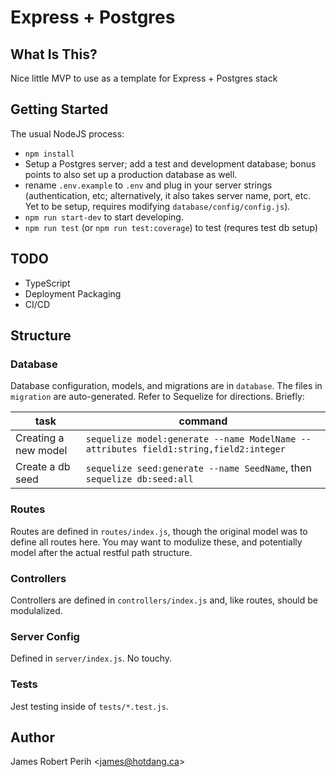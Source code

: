 # Express + Postgres

## What Is This?
Nice little MVP to use as a template for Express + Postgres stack

## Getting Started
The usual NodeJS process:
 - `npm install`
 - Setup a Postgres server; add a test and development database; bonus points to also set up a production database as well.
 - rename `.env.example` to `.env` and plug in your server strings (authentication, etc; alternatively, it also takes server name, port, etc. Yet to be setup, requires modifying `database/config/config.js`).
 - `npm run start-dev` to start developing.
 - `npm run test` (or `npm run test:coverage`) to test (requres test db setup)

## TODO
 - TypeScript
 - Deployment Packaging
 - CI/CD

## Structure

### Database
Database configuration, models, and migrations are in `database`. The files in `migration` are auto-generated. Refer to Sequelize for directions. Briefly:

| task | command |
| --- | --- |
| Creating a new model | `sequelize model:generate --name ModelName --attributes field1:string,field2:integer` |
| Create a db seed | `sequelize seed:generate --name SeedName`, then `sequelize db:seed:all` |

### Routes
Routes are defined in `routes/index.js`, though the original model was to define all routes here. You may want to modulize these, and potentially model after the actual restful path structure.

### Controllers
Controllers are defined in `controllers/index.js` and, like routes, should be modulalized.

### Server Config
Defined in `server/index.js`. No touchy.

### Tests
Jest testing inside of `tests/*.test.js`.

## Author
James Robert Perih <[james@hotdang.ca](mailto:james@hotdang.ca)>
